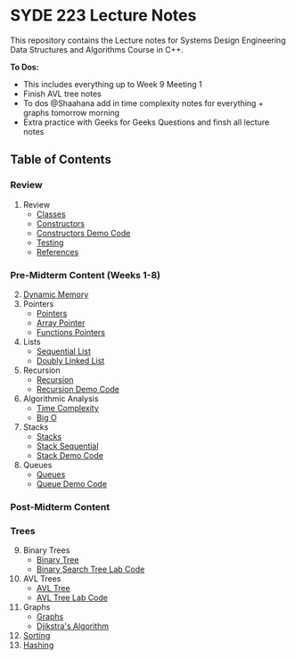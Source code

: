 # SYDE 223 Lecture Notes

This repository contains the Lecture notes for Systems Design Engineering Data Structures and Algorithms Course in C++.

**To Dos:**
- This includes everything up to Week 9 Meeting 1
- Finish AVL tree notes
- To dos @Shaahana add in time complexity notes for everything + graphs tomorrow morning
- Extra practice with Geeks for Geeks Questions and finsh all lecture notes

## Table of Contents
### Review
1. Review
    - [Classes](lecture1-classes-objects.md)
    - [Constructors](constructors.md)
    - [Constructors Demo Code](/Classes-Constructors-Pointers)
    - [Testing](testcases.md)
    - [References](reference.md)
### Pre-Midterm Content (Weeks 1-8)
2. [Dynamic Memory](lecture3-dynamic-memory.md)
3. Pointers
    - [Pointers](pointers.md)
    - [Array Pointer](array-pointer.md)
    - [Functions Pointers](functions-pointers.md)
4. Lists
    - [Sequential List](sequential-list.md)
    - [Doubly Linked List](doubly-linked-list.md)
5. Recursion
    - [Recursion](recursion.md)
    - [Recursion Demo Code](/Recursion)
6. Algorithmic Analysis
    - [Time Complexity](timecomplex.md)
    - [Big O](BigO-Notations.md)
7. Stacks
    - [Stacks](stack.md)
    - [Stack Sequential](/StackSequential)
    - [Stack Demo Code](/Stack)
8. Queues
    - [Queues](queue.md)
    - [Queue Demo Code](/Queue)
### Post-Midterm Content
### Trees
9. Binary Trees
    - [Binary Tree](Trees/binary-tree.md)
    - [Binary Search Tree Lab Code](/Trees/binary-search-tree-demo.md)
10. AVL Trees  
    - [AVL Tree](Trees/AVL-trees.md)
    - [AVL Tree Lab Code](Trees/AVL-tree-demo.md)
11. Graphs
    - [Graphs](graph.md)
    - [Djikstra's Algorithm](djikstra-algorithm.md)
12. [Sorting](Sorting.md)
13. [Hashing](hashing.md)
